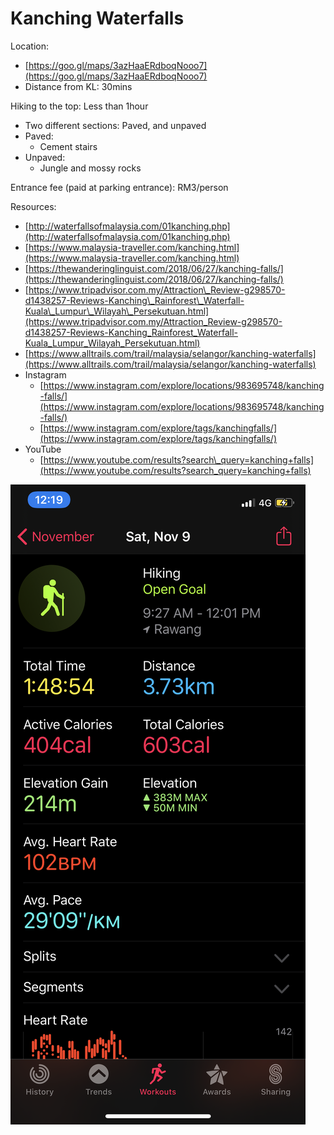# Kanching Waterfalls

Location:

* [https://goo.gl/maps/3azHaaERdboqNooo7](https://goo.gl/maps/3azHaaERdboqNooo7)
* Distance from KL: 30mins

Hiking to the top: Less than 1hour

* Two different sections: Paved, and unpaved
* Paved:
  * Cement stairs
* Unpaved:
  * Jungle and mossy rocks

Entrance fee \(paid at parking entrance\): RM3/person

Resources:

* [http://waterfallsofmalaysia.com/01kanching.php](http://waterfallsofmalaysia.com/01kanching.php)
* [https://www.malaysia-traveller.com/kanching.html](https://www.malaysia-traveller.com/kanching.html)
* [https://thewanderinglinguist.com/2018/06/27/kanching-falls/](https://thewanderinglinguist.com/2018/06/27/kanching-falls/)
* [https://www.tripadvisor.com.my/Attraction\_Review-g298570-d1438257-Reviews-Kanching\_Rainforest\_Waterfall-Kuala\_Lumpur\_Wilayah\_Persekutuan.html](https://www.tripadvisor.com.my/Attraction_Review-g298570-d1438257-Reviews-Kanching_Rainforest_Waterfall-Kuala_Lumpur_Wilayah_Persekutuan.html)
* [https://www.alltrails.com/trail/malaysia/selangor/kanching-waterfalls](https://www.alltrails.com/trail/malaysia/selangor/kanching-waterfalls)
* Instagram
  * [https://www.instagram.com/explore/locations/983695748/kanching-falls/](https://www.instagram.com/explore/locations/983695748/kanching-falls/)
  * [https://www.instagram.com/explore/tags/kanchingfalls/](https://www.instagram.com/explore/tags/kanchingfalls/)
* YouTube
  * [https://www.youtube.com/results?search\_query=kanching+falls](https://www.youtube.com/results?search_query=kanching+falls)

![](../../../.gitbook/assets/img_7218.PNG)

